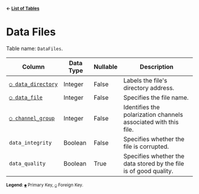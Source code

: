 <sup>**← [List of Tables](schema.md)**</sup>

# Data Files 

Table name: `DataFiles`.

| Column                                      | Data Type | Nullable | Description                                                       |
| --------------------------------------------| --------- | -------- | ----------------------------------------------------------------- |
| [`○ data_directory`](data_directories.md)   | Integer   | False    | Labels the file's directory address.                              |
| [`○ data_file`](data_types.md)              | Integer   | False    | Specifies the file name.                                          |
| [`○ channel_group`](channel_group_index.md) | Integer   | False    | Identifies the polarization channels associated with this file.   |
| `data_integrity`                            | Boolean   | False    | Specifies whether the file is corrupted.                          |
| `data_quality`                              | Boolean   | True     | Specifies whether the data stored by the file is of good quality. |

<sup>**Legend**: [`●`](data_files.md) Primary Key, [`○`](data_files.md) Foreign Key.</sup>
